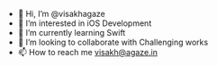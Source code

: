 - 👋 Hi, I’m @visakhagaze
- 👀 I’m interested in  iOS Development
- 🌱 I’m currently learning Swift 
- 💞️ I’m looking to collaborate with Challenging works
- 📫 How to reach me visakh@agaze.in

<!---
visakhagaze/visakhagaze is a ✨ special ✨ repository because its `README.md` (this file) appears on your GitHub profile.
You can click the Preview link to take a look at your changes.
--->
